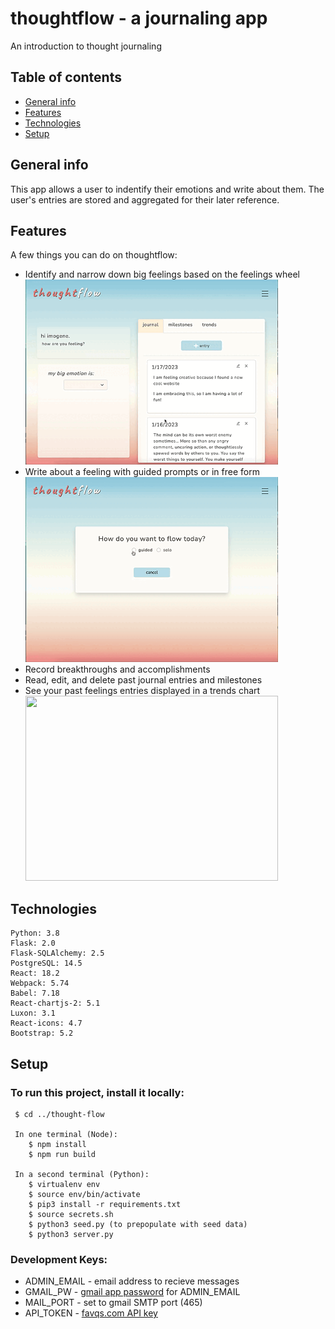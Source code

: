 # thoughtflow - a journaling app
An introduction to thought journaling

## Table of contents
* [General info](#general-info)
* [Features](#features)
* [Technologies](#technologies)
* [Setup](#setup)

## General info
This app allows a user to indentify their emotions and write about them. The user's entries are stored and aggregated for their later reference.

## Features
A few things you can do on thoughtflow:
* Identify and narrow down big feelings based on the feelings wheel
  <img src="/assets/thoughtflow_feelings.gif" width="404" height="296"/>
* Write about a feeling with guided prompts or in free form
  <img src="/assets/thoughtflow_entry.gif" width="404" height="296"/>
* Record breakthroughs and accomplishments
* Read, edit, and delete past journal entries and milestones
* See your past feelings entries displayed in a trends chart
   <img src="/assets/thoughtflow_hub.gif" width="404" height="296"/>

## Technologies
    Python: 3.8
    Flask: 2.0
    Flask-SQLAlchemy: 2.5
    PostgreSQL: 14.5
    React: 18.2
    Webpack: 5.74
    Babel: 7.18
    React-chartjs-2: 5.1
    Luxon: 3.1
    React-icons: 4.7
    Bootstrap: 5.2

## Setup
### To run this project, install it locally:
     $ cd ../thought-flow

     In one terminal (Node):
        $ npm install
        $ npm run build

     In a second terminal (Python):
        $ virtualenv env
        $ source env/bin/activate
        $ pip3 install -r requirements.txt
        $ source secrets.sh
        $ python3 seed.py (to prepopulate with seed data)
        $ python3 server.py


### Development Keys:
* ADMIN_EMAIL - email address to recieve messages
* GMAIL_PW - [gmail app password](https://support.google.com/accounts/answer/185833?hl=en) for ADMIN_EMAIL
* MAIL_PORT - set to gmail SMTP port (465)
* API_TOKEN - [favqs.com API key](https://favqs.com/api_keys)